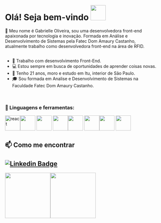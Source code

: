 # Olá! Seja bem-vindo <img src="https://i.pinimg.com/originals/7c/ca/c4/7ccac4699f861ebd999ed270a5a42eac.gif" width="50">

:wave: Meu nome é Gabrielle Oliveira, sou uma desenvolvedora front-end apaixonada por tecnologia e inovação. Formada em Análise e Desenvolvimento de Sistemas pela Fatec Dom Amaury Castanho, atualmente trabalho como desenvolvedora front-end na área de RFID. 
<br>
<br>
- :briefcase: Trabalho com desenvolvimento Front-End.
- :computer: Estou sempre em busca de oportunidades de aprender coisas novas. 
- :pushpin: Tenho 21 anos, moro e estudo em Itu, interior de São Paulo. 
- :mortar_board: Sou formada em Analise e Desenvolvimento de Sistemas na Faculdade Fatec Dom Amaury Castanho.

<br>

### :rocket: Linguagens e ferramentas:
<img width="50" height="50" src="https://img.icons8.com/color/48/react-native.png" alt="react"/><img src="https://user-images.githubusercontent.com/25181517/183568594-85e280a7-0d7e-4d1a-9028-c8c2209e073c.png" width='50px'/>
<img src="https://img.icons8.com/color/344/bootstrap.png" width="50">
<img src="https://img.icons8.com/color/48/html-5--v1.png" width="50"><img src="https://img.icons8.com/color/344/javascript--v1.png" width="50">
<img src="https://img.icons8.com/color/344/python--v1.png" width="50"><img src="https://img.icons8.com/color/344/angularjs.png" width="50">
<img src="https://img.icons8.com/color/344/django.png" width="50">

## 📫 Como me encontrar
[![Linkedin Badge](https://img.shields.io/badge/-LinkedIn-blue?style=flat-square&logo=Linkedin&logoColor=white&link=https://www.linkedin.com/in/monicamhillman/)](https://www.linkedin.com/in/gabrielle040/)
---

<div>
<img height="150em" src="https://github-readme-stats.vercel.app/api/top-langs/?username=httpsGabrielle&layout=compact&langs_count=7&theme=dracula"/><img height="150em" src="https://github-readme-stats.vercel.app/api?username=httpsGabrielle&show_icons=true&theme=dracula&include_all_commits=true&count_private=true"/>
</div>
